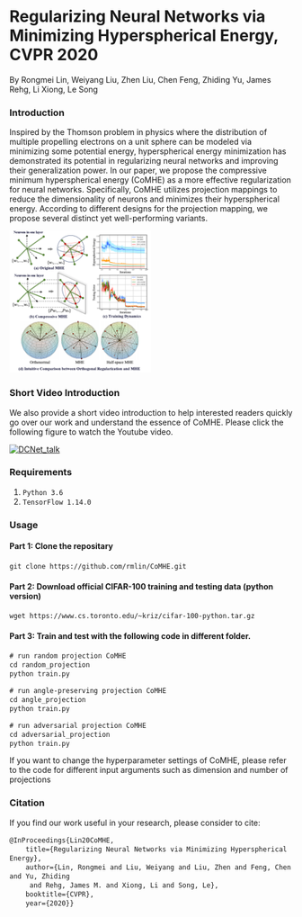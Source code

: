 # Regularizing Neural Networks via Minimizing Hyperspherical Energy, CVPR 2020

By Rongmei Lin, Weiyang Liu, Zhen Liu, Chen Feng, Zhiding Yu, James Rehg, Li Xiong, Le Song

### Introduction
Inspired by the Thomson problem in physics where the distribution of multiple propelling electrons on a unit sphere can be modeled via minimizing some potential energy, hyperspherical energy minimization has demonstrated its potential in regularizing neural networks and improving their generalization power. In our paper, we propose the compressive minimum hyperspherical energy (CoMHE) as a more effective regularization for neural networks. Specifically, CoMHE utilizes projection mappings to reduce the dimensionality of neurons and minimizes their hyperspherical energy. According to different designs for the projection mapping, we propose several distinct yet well-performing variants.

<img src="asserts/teaser.png" width="50%" height="50%">

### Short Video Introduction
We also provide a short video introduction to help interested readers quickly go over our work and understand the essence of CoMHE. Please click the following figure to watch the Youtube video.

[![DCNet_talk](https://img.youtube.com/vi/vXxt_ggWW8s/0.jpg)](https://youtu.be/vXxt_ggWW8s)

### Requirements
1. `Python 3.6` 
2. `TensorFlow 1.14.0`

### Usage

#### Part 1: Clone the repositary
```Shell  
git clone https://github.com/rmlin/CoMHE.git
```
#### Part 2: Download official CIFAR-100 training and testing data (python version)
```Shell  
wget https://www.cs.toronto.edu/~kriz/cifar-100-python.tar.gz
```

#### Part 3: Train and test with the following code in different folder. 
```Shell
# run random projection CoMHE
cd random_projection
python train.py
```
```Shell
# run angle-preserving projection CoMHE
cd angle_projection
python train.py
```

```Shell
# run adversarial projection CoMHE
cd adversarial_projection
python train.py
```
If you want to change the hyperparameter settings of CoMHE, please refer to the code for different input arguments such as dimension and number of projections

### Citation

If you find our work useful in your research, please consider to cite:

    @InProceedings{Lin20CoMHE,
        title={Regularizing Neural Networks via Minimizing Hyperspherical Energy},
        author={Lin, Rongmei and Liu, Weiyang and Liu, Zhen and Feng, Chen and Yu, Zhiding 
         and Rehg, James M. and Xiong, Li and Song, Le},
        booktitle={CVPR},
        year={2020}}
